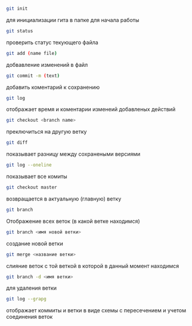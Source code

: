 ``` sh
git init
``` 
для инициализации гита в папке для начала работы

``` sh
git status
``` 
проверить статус текующего файла

``` sh
git add (name file)
``` 
добвавление изменений в файл

``` sh
git commit -m (text)
```
добавить коментарий к сохранению

``` sh
git log
```
отображает время и коментарии изменеий добавленых действий

``` sh
git checkout <branch name>
```
преключиться на другую ветку

``` sh
git diff
```
показывает разницу между сохранеными версиями

``` sh
git log --oneline 
```
показывает все комиты

``` sh
git checkout master
```
возвращается в актуальную (главную) ветку

```sh
git branch
```
Отображение всех веток (в какой ветке находимся)

``` sh
git branch <имя новой ветки>
```
создание новой ветки

``` sh
git merge <название ветки>
```
слияние веток с той веткой в которой в данный момент находимся

``` sh
git branch -d <имя ветки>
```
для удаления ветки

``` sh 
git log --grapg
```
отображает коммиты и ветки в виде схемы с пересечением и учетом соединения веток
